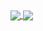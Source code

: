 
<a href="https://github.com/anuraghazra/github-readme-stats">
  <img align="center" src="https://github-readme-stats-oh-rats.vercel.app/api?username=stocktons&rank_icon=github&theme=tokyonight&hide=stars" />
</a>

<img align="center" src="https://github-readme-stats-oh-rats.vercel.app/api/top-langs/?username=stocktons&layout=compact&theme=tokyonight&card_width=450" />





<!--
**stocktons/stocktons** is a ✨ _special_ ✨ repository because its `README.md` (this file) appears on your GitHub profile.

Here are some ideas to get you started:

- 🔭 I’m currently working on ...
- 🌱 I’m currently learning ...
- 👯 I’m looking to collaborate on ...
- 🤔 I’m looking for help with ...
- 💬 Ask me about ...
- 📫 How to reach me: ...
- 😄 Pronouns: ...
- ⚡ Fun fact: ...
-->
